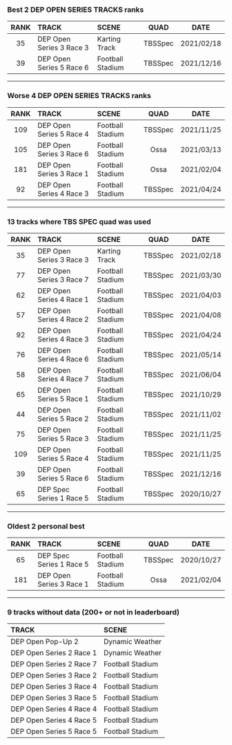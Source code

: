 ### Best 2 DEP OPEN SERIES TRACKS ranks
|RANK|TRACK|SCENE|QUAD|DATE|
|:---:|:---|:---|:---:|:---:|
|35|DEP Open Series 3 Race 3|Karting Track|TBSSpec|2021/02/18|
|39|DEP Open Series 5 Race 6|Football Stadium|TBSSpec|2021/12/16|
---
### Worse 4 DEP OPEN SERIES TRACKS ranks
|RANK|TRACK|SCENE|QUAD|DATE|
|:---:|:---|:---|:---:|:---:|
|109|DEP Open Series 5 Race 4|Football Stadium|TBSSpec|2021/11/25|
|105|DEP Open Series 3 Race 6|Football Stadium|Ossa|2021/03/13|
|181|DEP Open Series 3 Race 1|Football Stadium|Ossa|2021/02/04|
|92|DEP Open Series 4 Race 3|Football Stadium|TBSSpec|2021/04/24|
---
### 13 tracks where TBS SPEC quad was used
|RANK|TRACK|SCENE|QUAD|DATE|
|:---:|:---|:---|:---:|:---:|
|35|DEP Open Series 3 Race 3|Karting Track|TBSSpec|2021/02/18|
|77|DEP Open Series 3 Race 7|Football Stadium|TBSSpec|2021/03/30|
|62|DEP Open Series 4 Race 1|Football Stadium|TBSSpec|2021/04/03|
|57|DEP Open Series 4 Race 2|Football Stadium|TBSSpec|2021/04/08|
|92|DEP Open Series 4 Race 3|Football Stadium|TBSSpec|2021/04/24|
|76|DEP Open Series 4 Race 6|Football Stadium|TBSSpec|2021/05/14|
|58|DEP Open Series 4 Race 7|Football Stadium|TBSSpec|2021/06/04|
|65|DEP Open Series 5 Race 1|Football Stadium|TBSSpec|2021/10/29|
|44|DEP Open Series 5 Race 2|Football Stadium|TBSSpec|2021/11/02|
|75|DEP Open Series 5 Race 3|Football Stadium|TBSSpec|2021/11/25|
|109|DEP Open Series 5 Race 4|Football Stadium|TBSSpec|2021/11/25|
|39|DEP Open Series 5 Race 6|Football Stadium|TBSSpec|2021/12/16|
|65|DEP Spec Series 1 Race 5|Football Stadium|TBSSpec|2020/10/27|
---
### Oldest 2 personal best
|RANK|TRACK|SCENE|QUAD|DATE|
|:---:|:---|:---|:---:|:---:|
|65|DEP Spec Series 1 Race 5|Football Stadium|TBSSpec|2020/10/27|
|181|DEP Open Series 3 Race 1|Football Stadium|Ossa|2021/02/04|
---
### 9 tracks without data (200+ or not in leaderboard)
|TRACK|SCENE|
|:---|:---|
|DEP Open Pop-Up 2|Dynamic Weather|
|DEP Open Series 2 Race 1|Dynamic Weather|
|DEP Open Series 2 Race 7|Football Stadium|
|DEP Open Series 3 Race 2|Football Stadium|
|DEP Open Series 3 Race 4|Football Stadium|
|DEP Open Series 3 Race 5|Football Stadium|
|DEP Open Series 4 Race 4|Football Stadium|
|DEP Open Series 4 Race 5|Football Stadium|
|DEP Open Series 5 Race 5|Football Stadium|
